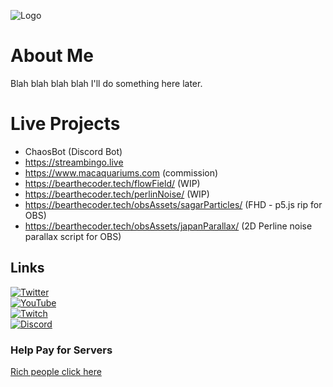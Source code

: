 ![Logo](https://cdn.discordapp.com/attachments/1013489547419590759/1041910144797245450/hiHelloIcon.png)
# About Me
Blah blah blah blah I'll do something here later.

# Live Projects
- ChaosBot (Discord Bot)
- https://streambingo.live
- https://www.macaquariums.com (commission)
- https://bearthecoder.tech/flowField/ (WIP)
- https://bearthecoder.tech/perlinNoise/ (WIP)
- https://bearthecoder.tech/obsAssets/sagarParticles/ (FHD - p5.js rip for OBS)
- https://bearthecoder.tech/obsAssets/japanParallax/ (2D Perline noise parallax script for OBS)

## Links
[![Twitter](https://img.shields.io/twitter/follow/bearthecoder?style=social)](https://twitter.com/BearTheCoder) <br>
[![YouTube](https://img.shields.io/youtube/channel/views/UCWg8LAQk6NLQfj4Wr3zImKA?style=social)](https://www.youtube.com/channel/UCWg8LAQk6NLQfj4Wr3zImKA)<br>
[![Twitch](https://img.shields.io/twitch/status/bearthecoder?style=social)](https://www.twitch.tv/bearthecoder)<br>
[![Discord](https://img.shields.io/discord/1034695813026283580?color=%235865F2&label=Discord&logo=Discord)](https://discord.gg/DuMJjretE2)

### Help Pay for Servers
[Rich people click here](https://www.buymeacoffee.com/bearthecoder) 
